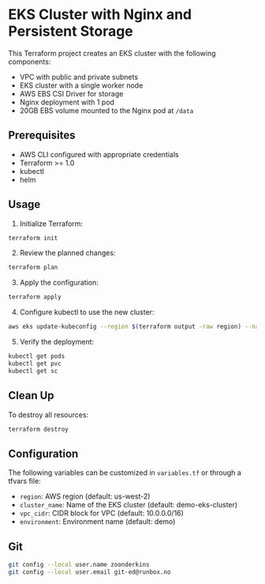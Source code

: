 # EKS Cluster with Nginx and Persistent Storage

This Terraform project creates an EKS cluster with the following components:
- VPC with public and private subnets
- EKS cluster with a single worker node
- AWS EBS CSI Driver for storage
- Nginx deployment with 1 pod
- 20GB EBS volume mounted to the Nginx pod at `/data`

## Prerequisites

- AWS CLI configured with appropriate credentials
- Terraform >= 1.0
- kubectl
- helm

## Usage

1. Initialize Terraform:
```bash
terraform init
```

2. Review the planned changes:
```bash
terraform plan
```

3. Apply the configuration:
```bash
terraform apply
```

4. Configure kubectl to use the new cluster:
```bash
aws eks update-kubeconfig --region $(terraform output -raw region) --name $(terraform output -raw cluster_name)
```

5. Verify the deployment:
```bash
kubectl get pods
kubectl get pvc
kubectl get sc
```

## Clean Up

To destroy all resources:
```bash
terraform destroy
```

## Configuration

The following variables can be customized in `variables.tf` or through a tfvars file:
- `region`: AWS region (default: us-west-2)
- `cluster_name`: Name of the EKS cluster (default: demo-eks-cluster)
- `vpc_cidr`: CIDR block for VPC (default: 10.0.0.0/16)
- `environment`: Environment name (default: demo) 


## Git 

```bash
git config --local user.name zoonderkins                                                                                  
git config --local user.email git-ed@runbox.no
